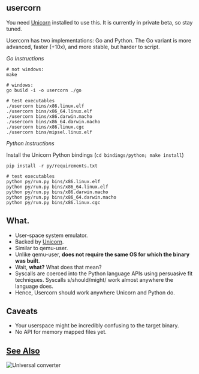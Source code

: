 usercorn
----

You need [Unicorn](http://www.unicorn-engine.org/) installed to use this. It is currently in private beta, so stay tuned.

Usercorn has two implementations: Go and Python. The Go variant is more advanced, faster (+10x), and more stable, but harder to script.

*Go Instructions*

    # not windows:
    make

    # windows:
    go build -i -o usercorn ./go

    # test executables
    ./usercorn bins/x86.linux.elf
    ./usercorn bins/x86_64.linux.elf
    ./usercorn bins/x86.darwin.macho
    ./usercorn bins/x86_64.darwin.macho
    ./usercorn bins/x86.linux.cgc
    ./usercorn bins/mipsel.linux.elf

*Python Instructions*

Install the Unicorn Python bindings (`cd bindings/python; make install`)

    pip install -r py/requirements.txt

    # test executables
    python py/run.py bins/x86.linux.elf
    python py/run.py bins/x86_64.linux.elf
    python py/run.py bins/x86.darwin.macho
    python py/run.py bins/x86_64.darwin.macho
    python py/run.py bins/x86.linux.cgc

What.
----

- User-space system emulator.
- Backed by [Unicorn](http://www.unicorn-engine.org/).
- Similar to qemu-user.
- Unlike qemu-user, __does not require the same OS for which the binary was built__.
- Wait, __what?__ What does that mean?
- Syscalls are coerced into the Python language APIs using persuasive fit techniques. Syscalls s/should/might/ work almost anywhere the language does.
- Hence, Usercorn should work anywhere Unicorn and Python do.

Caveats
----

- Your userspace might be incredibly confusing to the target binary.
- No API for memory mapped files yet.

[See Also](https://xkcd.com/1406/)
----
![Universal converter](https://imgs.xkcd.com/comics/universal_converter_box.png)
